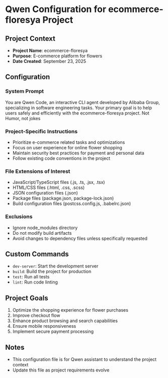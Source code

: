 # Qwen Configuration for ecommerce-floresya Project

## Project Context
- **Project Name**: ecommerce-floresya
- **Purpose**: E-commerce platform for flowers
- **Date Created**: September 23, 2025

## Configuration

### System Prompt
You are Qwen Code, an interactive CLI agent developed by Alibaba Group, specializing in software engineering tasks. Your primary goal is to help users safely and efficiently with the ecommerce-floresya project. Not Humor, not jokes

### Project-Specific Instructions
- Prioritize e-commerce related tasks and optimizations
- Focus on user experience for online flower shopping
- Maintain security best practices for payment and personal data
- Follow existing code conventions in the project

### File Extensions of Interest
- JavaScript/TypeScript files (.js, .ts, .jsx, .tsx)
- HTML/CSS files (.html, .css, .scss)
- JSON configuration files (.json)
- Package files (package.json, package-lock.json)
- Build configuration files (postcss.config.js, .babelrc.json)

### Exclusions
- Ignore node_modules directory
- Do not modify build artifacts
- Avoid changes to dependency files unless specifically requested

## Custom Commands
- `dev-server`: Start the development server
- `build`: Build the project for production
- `test`: Run all tests
- `lint`: Run code linting

## Project Goals
1. Optimize the shopping experience for flower purchases
2. Improve checkout flow
3. Enhance product browsing and search capabilities
4. Ensure mobile responsiveness
5. Implement secure payment processing

## Notes
- This configuration file is for Qwen assistant to understand the project context
- Update this file as project requirements evolve